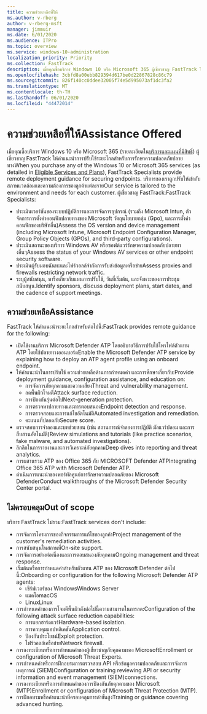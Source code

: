 ```yaml
---
title: ความช่วยเหลือที่ให้
ms.author: v-rberg
author: v-rberg-msft
manager: jimmuir
ms.date: 6/01/2020
ms.audience: ITPro
ms.topic: overview
ms.service: windows-10-administration
localization_priority: Priority
ms.collection: FastTrack
description: เมื่อคุณซื้อบริการ Windows 10 หรือ Microsoft 365 ผู้เชี่ยวชาญ FastTrack ให้คําแนะนําการปรับใช้ระยะไกลสําหรับรักษาความปลอดภัยปลายทาง บริการของเราถูกปรับให้เข้ากับสภาพแวดล้อมและความต้องการของลูกค้าแต่ละราย
ms.openlocfilehash: 3cbfd8a00ebb829394d617be0d22867828c86c79
ms.sourcegitcommit: 826f140cc0ddee32005f74e5d995073af1dc3fa2
ms.translationtype: MT
ms.contentlocale: th-TH
ms.lasthandoff: 06/01/2020
ms.locfileid: "44472014"
---
```

# <a name="assistance-offered"></a><span data-ttu-id="ca63b-104">ความช่วยเหลือที่ให้</span><span class="sxs-lookup"><span data-stu-id="ca63b-104">Assistance Offered</span></span>  

<span data-ttu-id="ca63b-105">เมื่อคุณซื้อบริการ Windows 10 หรือ Microsoft 365 (รายละเอียดใน[บริการและแผนที่มีสิทธิ์](M365-eligible-services-and-plans.md)) ผู้เชี่ยวชาญ FastTrack ให้คําแนะนําการปรับใช้ระยะไกลสําหรับการรักษาความปลอดภัยปลายทาง</span><span class="sxs-lookup"><span data-stu-id="ca63b-105">When you purchase any of the Windows 10 or Microsoft 365 services (as detailed in [Eligible Services and Plans](M365-eligible-services-and-plans.md)), FastTrack Specialists provide remote deployment guidance for securing endpoints.</span></span> <span data-ttu-id="ca63b-106">บริการของเราถูกปรับให้เข้ากับสภาพแวดล้อมและความต้องการของลูกค้าแต่ละราย</span><span class="sxs-lookup"><span data-stu-id="ca63b-106">Our service is tailored to the environment and needs for each customer.</span></span> <span data-ttu-id="ca63b-107">ผู้เชี่ยวชาญ FastTrack:</span><span class="sxs-lookup"><span data-stu-id="ca63b-107">FastTrack Specialists:</span></span>
- <span data-ttu-id="ca63b-108">ประเมินเวอร์ชันของระบบปฏิบัติการและการจัดการอุปกรณ์ (รวมถึง Microsoft Intun, ตัวจัดการการตั้งค่าคอนฟิกปลายทางของ Microsoft วัตถุนโยบายกลุ่ม (Gpo), และการตั้งค่าคอนฟิกของบริษัทอื่น)</span><span class="sxs-lookup"><span data-stu-id="ca63b-108">Assess the OS version and device management (including Microsoft Intune, Microsoft Endpoint Configuration Manager, Group Policy Objects (GPOs), and third-party configurations).</span></span>
- <span data-ttu-id="ca63b-109">ประเมินสถานะของบริการ Windows AV หรือซอฟต์แวร์รักษาความปลอดภัยปลายทางอื่นๆ</span><span class="sxs-lookup"><span data-stu-id="ca63b-109">Assess the status of your Windows AV services or other endpoint security software.</span></span>
- <span data-ttu-id="ca63b-110">ประเมินผู้รับมอบฉันทะและไฟร์วอลล์จํากัดการรับส่งข้อมูลเครือข่าย</span><span class="sxs-lookup"><span data-stu-id="ca63b-110">Assess proxies and firewalls restricting network traffic.</span></span>
- <span data-ttu-id="ca63b-111">ระบุผู้สนับสนุน, หารือเกี่ยวกับแผนการปรับใช้, วันที่เริ่มต้น, และจังหวะของการประชุมสนับสนุน.</span><span class="sxs-lookup"><span data-stu-id="ca63b-111">Identify sponsors, discuss deployment plans, start dates, and the cadence of support meetings.</span></span>

## <a name="assistance"></a><span data-ttu-id="ca63b-112">ความช่วยเหลือ</span><span class="sxs-lookup"><span data-stu-id="ca63b-112">Assistance</span></span>

<span data-ttu-id="ca63b-113">FastTrack ให้คําแนะนําระยะไกลสําหรับต่อไปนี้:</span><span class="sxs-lookup"><span data-stu-id="ca63b-113">FastTrack provides remote guidance for the following:</span></span>
- <span data-ttu-id="ca63b-114">เปิดใช้งานบริการ Microsoft Defender ATP โดยอธิบายวิธีการปรับใช้โพรไฟล์ตัวแทน ATP โดยใช้ปลายทางออนบอร์ด</span><span class="sxs-lookup"><span data-stu-id="ca63b-114">Enable the Microsoft Defender ATP service by explaining how to deploy an ATP agent profile using an onboard endpoint.</span></span>
- <span data-ttu-id="ca63b-115">ให้คําแนะนําในการปรับใช้ ความช่วยเหลือด้านการกําหนดค่า และการศึกษาเกี่ยวกับ:</span><span class="sxs-lookup"><span data-stu-id="ca63b-115">Provide deployment guidance, configuration assistance, and education on:</span></span>
    - <span data-ttu-id="ca63b-116">การจัดการภัยคุกคามและความเสี่ยง</span><span class="sxs-lookup"><span data-stu-id="ca63b-116">Threat and vulnerability management.</span></span>
    - <span data-ttu-id="ca63b-117">ลดพื้นผิวโจมตี</span><span class="sxs-lookup"><span data-stu-id="ca63b-117">Attack surface reduction.</span></span>
    - <span data-ttu-id="ca63b-118">การป้องกันรุ่นต่อไป</span><span class="sxs-lookup"><span data-stu-id="ca63b-118">Next-generation protection.</span></span>
    - <span data-ttu-id="ca63b-119">การตรวจหาปลายทางและการตอบสนอง</span><span class="sxs-lookup"><span data-stu-id="ca63b-119">Endpoint detection and response.</span></span>
    - <span data-ttu-id="ca63b-120">การตรวจสอบและการแก้ไขอัตโนมัติ</span><span class="sxs-lookup"><span data-stu-id="ca63b-120">Automated investigation and remediation.</span></span>
    - <span data-ttu-id="ca63b-121">คะแนนที่ปลอดภัย</span><span class="sxs-lookup"><span data-stu-id="ca63b-121">Secure score.</span></span>
- <span data-ttu-id="ca63b-122">ตรวจสอบการจําลองและบทช่วยสอน (เช่น สถานการณ์จําลองการปฏิบัติ มัลแวร์ปลอม และการสืบสวนอัตโนมัติ)</span><span class="sxs-lookup"><span data-stu-id="ca63b-122">Review simulations and tutorials (like practice scenarios, fake malware, and automated investigations).</span></span>
- <span data-ttu-id="ca63b-123">ลึกลึกในการรายงานและการวิเคราะห์ภัยคุกคาม</span><span class="sxs-lookup"><span data-stu-id="ca63b-123">Deep dives into reporting and threat analytics.</span></span>
- <span data-ttu-id="ca63b-124">การผสานรวม ATP ของ Office 365 กับ MICROSOFT Defender ATP</span><span class="sxs-lookup"><span data-stu-id="ca63b-124">Integrating Office 365 ATP with Microsoft Defender ATP.</span></span>
- <span data-ttu-id="ca63b-125">ดําเนินการแนะนําของพอร์ทัลศูนย์การรักษาความปลอดภัยของ Microsoft Defender</span><span class="sxs-lookup"><span data-stu-id="ca63b-125">Conduct walkthroughs of the Microsoft Defender Security Center portal.</span></span>

## <a name="out-of-scope"></a><span data-ttu-id="ca63b-126">ไม่ครอบคลุม</span><span class="sxs-lookup"><span data-stu-id="ca63b-126">Out of scope</span></span>

<span data-ttu-id="ca63b-127">บริการ FastTrack ไม่รวม:</span><span class="sxs-lookup"><span data-stu-id="ca63b-127">FastTrack services don't include:</span></span>
- <span data-ttu-id="ca63b-128">การจัดการโครงการของกิจกรรมการแก้ไขของลูกค้า</span><span class="sxs-lookup"><span data-stu-id="ca63b-128">Project management of the customer's remediation activities.</span></span>
- <span data-ttu-id="ca63b-129">การสนับสนุนในสถานที่</span><span class="sxs-lookup"><span data-stu-id="ca63b-129">On-site support.</span></span>
- <span data-ttu-id="ca63b-130">การจัดการอย่างต่อเนื่องและการตอบสนองภัยคุกคาม</span><span class="sxs-lookup"><span data-stu-id="ca63b-130">Ongoing management and threat response.</span></span>
- <span data-ttu-id="ca63b-131">เริ่มต้นหรือการกําหนดค่าสําหรับตัวแทน ATP ของ Microsoft Defender ต่อไปนี้:</span><span class="sxs-lookup"><span data-stu-id="ca63b-131">Onboarding or configuration for the following Microsoft Defender ATP agents:</span></span>
   - <span data-ttu-id="ca63b-132">เซิร์ฟเวอร์ของ Windows</span><span class="sxs-lookup"><span data-stu-id="ca63b-132">Windows Server</span></span>
   - <span data-ttu-id="ca63b-133">แมคโอ</span><span class="sxs-lookup"><span data-stu-id="ca63b-133">macOS</span></span>
   - <span data-ttu-id="ca63b-134">Linux</span><span class="sxs-lookup"><span data-stu-id="ca63b-134">Linux</span></span>
- <span data-ttu-id="ca63b-135">การกําหนดค่าของการโจมตีพื้นผิวดังต่อไปนี้ความสามารถในการลด:</span><span class="sxs-lookup"><span data-stu-id="ca63b-135">Configuration of the following attack surface reduction capabilities:</span></span>
    - <span data-ttu-id="ca63b-136">การแยกฮาร์ดแวร์</span><span class="sxs-lookup"><span data-stu-id="ca63b-136">Hardware-based isolation.</span></span>
    - <span data-ttu-id="ca63b-137">การควบคุมแอปพลิเคชัน</span><span class="sxs-lookup"><span data-stu-id="ca63b-137">Application control.</span></span>
    - <span data-ttu-id="ca63b-138">ป้องกันประโยชน์</span><span class="sxs-lookup"><span data-stu-id="ca63b-138">Exploit protection.</span></span>
    - <span data-ttu-id="ca63b-139">ไฟร์วอลล์เครือข่าย</span><span class="sxs-lookup"><span data-stu-id="ca63b-139">Network firewall.</span></span>
- <span data-ttu-id="ca63b-140">การลงทะเบียนหรือการกําหนดค่าของผู้เชี่ยวชาญภัยคุกคามของ Microsoft</span><span class="sxs-lookup"><span data-stu-id="ca63b-140">Enrollment or configuration of Microsoft Threat Experts.</span></span>
- <span data-ttu-id="ca63b-141">การกําหนดค่าหรือการฝึกอบรมการตรวจสอบ API หรือข้อมูลความปลอดภัยและการจัดการเหตุการณ์ (SIEM)</span><span class="sxs-lookup"><span data-stu-id="ca63b-141">Configuration or training reviewing API or security information and event management (SIEM)connections.</span></span>
- <span data-ttu-id="ca63b-142">การลงทะเบียนหรือการกําหนดค่าของการป้องกันภัยคุกคามของ Microsoft (MTP)</span><span class="sxs-lookup"><span data-stu-id="ca63b-142">Enrollment or configuration of Microsoft Threat Protection (MTP).</span></span>
- <span data-ttu-id="ca63b-143">การฝึกอบรมหรือคําแนะนําที่ครอบคลุมการล่าขั้นสูง</span><span class="sxs-lookup"><span data-stu-id="ca63b-143">Training or guidance covering advanced hunting.</span></span>

